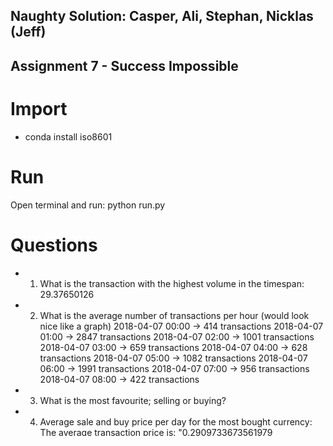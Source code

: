 ## Naughty Solution: Casper, Ali, Stephan, Nicklas (Jeff)

## Assignment 7 - Success Impossible

# Import
- conda install iso8601

# Run

Open terminal and run: python run.py


# Questions
- 1. What is the transaction with the highest volume in the timespan: 29.37650126
- 2. What is the average number of transactions per hour (would look nice like a graph)
2018-04-07 00:00  ->  414  transactions
2018-04-07 01:00  ->  2847  transactions
2018-04-07 02:00  ->  1001  transactions
2018-04-07 03:00  ->  659  transactions
2018-04-07 04:00  ->  628  transactions
2018-04-07 05:00  ->  1082  transactions
2018-04-07 06:00  ->  1991  transactions
2018-04-07 07:00  ->  956  transactions
2018-04-07 08:00  ->  422  transactions
- 3. What is the most favourite; selling or buying?
- 4. Average sale and buy price per day for the most bought currency: The average transaction price is: "0.2909733673561979
- 5. Total volume per day (graph)

https://www.coinapi.io/?gclid=Cj0KCQiA_JTUBRD4ARIsAL7_VeVq1VpdI3iIWcKh00m6zOVqIqf3kVKoUOblxW49gkfQIKJx5h-uiQoaAqTREALw_wcB


# What to do:
- Clone github repo: https://github.com/Caspec/Python
- Go to Assignments - Python / assignment7success
- Open terminal and run: python run.py